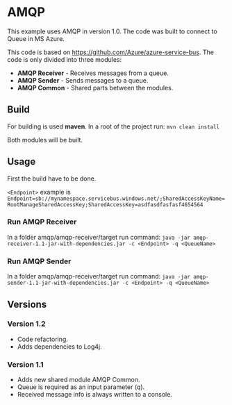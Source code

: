 # AMQP

This example uses AMQP in version 1.0. The code was built to connect to Queue in MS Azure.

This code is based on https://github.com/Azure/azure-service-bus. The 
code is only divided into three modules:
* **AMQP Receiver** - Receives messages from a queue.
* **AMQP Sender** - Sends messages to a queue.
* **AMQP Common** - Shared parts between the modules.

## Build
For building is used **maven**. In a root of the project run:
`mvn clean install`

Both modules will be built.

## Usage
First the build have to be done.

`<Endpoint>` example is `Endpoint=sb://mynamespace.servicebus.windows.net/;SharedAccessKeyName=RootManageSharedAccessKey;SharedAccessKey=asdfasdfasfasf4654564`
### Run AMQP Receiver
In a folder amqp/amqp-receiver/target run command:
`java -jar amqp-receiver-1.1-jar-with-dependencies.jar -c <Endpoint> -q <QueueName>`
### Run AMQP Sender
In a folder amqp/amqp-receiver/target run command:
`java -jar amqp-sender-1.1-jar-with-dependencies.jar -c <Endpoint> -q <QueueName>`

## Versions

### Version 1.2
* Code refactoring.
* Adds dependencies to Log4j.

### Version 1.1
* Adds new shared module AMQP Common.
* Queue is required as an input parameter (q).
* Received message info is always written to a console.
